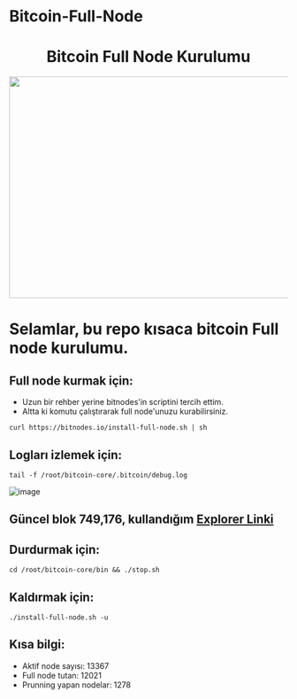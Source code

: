 # Bitcoin-Full-Node<h1 align="center">Bitcoin Full Node Kurulumu </h1>

<img src="https://media.giphy.com/media/vYMEkIhgfi7ooOFlkA/giphy.gif" width="800" height="400">

# Selamlar, bu repo kısaca bitcoin Full node kurulumu.

## Full node kurmak için:

* Uzun bir rehber yerine bitnodes'in scriptini tercih ettim.
* Altta ki komutu çalıştırarak full node'unuzu kurabilirsiniz.

```
curl https://bitnodes.io/install-full-node.sh | sh
```

## Logları izlemek için:
```
tail -f /root/bitcoin-core/.bitcoin/debug.log
```

![image](https://user-images.githubusercontent.com/101149671/184448757-fd5ef32e-212b-4d94-abdb-6967bd0a1627.png)

## Güncel blok 749,176, kullandığım [Explorer Linki](https://explorer.btc.com/btc/blocks)

## Durdurmak için:
```
cd /root/bitcoin-core/bin && ./stop.sh
```
## Kaldırmak için:
```
./install-full-node.sh -u
```

## Kısa bilgi:

* Aktif node sayısı: 13367
* Full node tutan: 12021
* Prunning yapan nodelar: 1278
